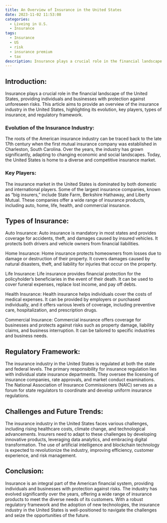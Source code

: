 ```yaml
---
title: An Overview of Insurance in the United States
date: 2023-11-02 11:53:08
categories:
  - Liveing in U.S.
  - Insurance
tags:
  - Insurance
  - US
  - risk
  - insurance premium
  - tax
description: Insurance plays a crucial role in the financial landscape of the United States, providing individuals and businesses with protection against unforeseen risks.
---
```


## Introduction:

Insurance plays a crucial role in the financial landscape of the United States, providing individuals and businesses with protection against unforeseen risks. This article aims to provide an overview of the insurance industry in the United States, highlighting its evolution, key players, types of insurance, and regulatory framework.

### Evolution of the Insurance Industry:

The roots of the American insurance industry can be traced back to the late 17th century when the first mutual insurance company was established in Charleston, South Carolina. Over the years, the industry has grown significantly, adapting to changing economic and social landscapes. Today, the United States is home to a diverse and competitive insurance market.

### Key Players:

The insurance market in the United States is dominated by both domestic and international players. Some of the largest insurance companies, known as “big insurers,” include State Farm, Berkshire Hathaway, and Liberty Mutual. These companies offer a wide range of insurance products, including auto, home, life, health, and commercial insurance.

## Types of Insurance:

Auto Insurance: Auto insurance is mandatory in most states and provides coverage for accidents, theft, and damages caused by insured vehicles. It protects both drivers and vehicle owners from financial liabilities.

Home Insurance: Home insurance protects homeowners from losses due to damage or destruction of their property. It covers damages caused by natural disasters, theft, and liability for injuries that occur on the property.

Life Insurance: Life insurance provides financial protection for the policyholder’s beneficiaries in the event of their death. It can be used to cover funeral expenses, replace lost income, and pay off debts.

Health Insurance: Health insurance helps individuals cover the costs of medical expenses. It can be provided by employers or purchased individually, and it offers various levels of coverage, including preventive care, hospitalization, and prescription drugs.

Commercial Insurance: Commercial insurance offers coverage for businesses and protects against risks such as property damage, liability claims, and business interruption. It can be tailored to specific industries and business needs.

## Regulatory Framework:

The insurance industry in the United States is regulated at both the state and federal levels. The primary responsibility for insurance regulation lies with individual state insurance departments. They oversee the licensing of insurance companies, rate approvals, and market conduct examinations. The National Association of Insurance Commissioners (NAIC) serves as a forum for state regulators to coordinate and develop uniform insurance regulations.

## Challenges and Future Trends:

The insurance industry in the United States faces various challenges, including rising healthcare costs, climate change, and technological advancements. Insurers need to adapt to these challenges by developing innovative products, leveraging data analytics, and embracing digital transformation. The use of artificial intelligence and blockchain technology is expected to revolutionize the industry, improving efficiency, customer experience, and risk management.

## Conclusion:

Insurance is an integral part of the American financial system, providing individuals and businesses with protection against risks. The industry has evolved significantly over the years, offering a wide range of insurance products to meet the diverse needs of its customers. With a robust regulatory framework and the adoption of new technologies, the insurance industry in the United States is well-positioned to navigate the challenges and seize the opportunities of the future.
